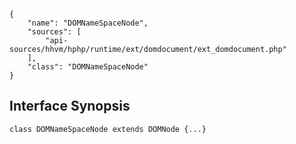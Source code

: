 ``` yamlmeta
{
    "name": "DOMNameSpaceNode",
    "sources": [
        "api-sources/hhvm/hphp/runtime/ext/domdocument/ext_domdocument.php"
    ],
    "class": "DOMNameSpaceNode"
}
```




## Interface Synopsis




``` Hack
class DOMNameSpaceNode extends DOMNode {...}
```



<!-- HHAPIDOC -->
